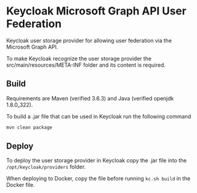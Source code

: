 # Keycloak Microsoft Graph API User Federation

Keycloak user storage provider for allowing user federation via the Microsoft Graph API.

To make Keycloak recognize the user storage provider the src/main/resources/META-INF folder and its content is required.

## Build

Requirements are Maven (verified 3.6.3) and Java (verified openjdk 1.8.0_322).

To build a .jar file that can be used in Keycloak run the following command

```bash
mvn clean package
```

## Deploy

To deploy the user storage provider in Keycloak copy the .jar file into the `/opt/keycloak/providers` folder.

When deploying to Docker, copy the file before running `kc.sh build` in the Docker file.
